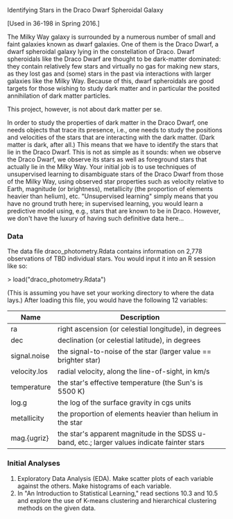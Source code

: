 
Identifying Stars in the Draco Dwarf Spheroidal Galaxy

[Used in 36-198 in Spring 2016.]

The Milky Way galaxy is surrounded by a numerous number of small and faint
galaxies known as dwarf galaxies. One of them is the Draco Dwarf, a dwarf 
spheroidal galaxy lying in the constellation of Draco. Dwarf spheroidals like
the Draco Dwarf are thought to be dark-matter dominated: they contain 
relatively few stars and virtually no gas for making new stars, as they lost
gas and (some) stars in the past via interactions with larger galaxies like 
the Milky Way. Because of this, dwarf spheroidals are good targets for those
wishing to study dark matter and in particular the posited annihilation of
dark matter particles.

This project, however, is not about dark matter per se.

In order to study the properties of dark matter in the Draco Dwarf, one needs
objects that trace its presence, i.e., one needs to study the positions and
velocities of the stars that are interacting with the dark matter. (Dark matter
is dark, after all.) This means that we have to identify the stars that lie
in the Draco Dwarf. This is not as simple as it sounds: when we observe the
Draco Dwarf, we observe its stars as well as foreground stars that actually
lie in the Milky Way. Your initial job is to use techniques of unsupervised
learning to disambiguate stars of the Draco Dwarf from those of the Milky Way,
using observed star properties such as velocity relative to Earth, magnitude
(or brightness), metallicity (the proportion of elements heavier than helium),
etc. "Unsupervised learning" simply means that you have no ground truth here;
in supervised learning, you would learn a predictive model using, e.g., stars
that are known to be in Draco. However, we don't have the luxury of having such
definitive data here...

### Data

The data file draco_photometry.Rdata contains information on 2,778 observations
of TBD individual stars. You would input it into an R session like so:

&gt; load("draco_photometry.Rdata")

(This is assuming you have set your working directory to where the data lays.)
After loading this file, you would have the following 12 variables:

| Name | Description |
| ---- | ----------- |
| ra	|	right ascension (or celestial longitude), in degrees |
| dec	|	declination (or celestial latitude), in degrees |
| signal.noise|	the signal-to-noise of the star (larger value == brighter star) |
| velocity.los|	radial velocity, along the line-of-sight, in km/s |
| temperature|	the star's effective temperature (the Sun's is 5500 K) |
| log.g	|	the log of the surface gravity in cgs units |
| metallicity|	the proportion of elements heavier than helium in the star |
| mag.{ugriz}|	the star's apparent magnitude in the SDSS u-band, etc.; larger values indicate fainter stars |

### Initial Analyses

1. Exploratory Data Analysis (EDA). Make scatter plots of each variable against the others. Make histograms of each variable. 
2. In "An Introduction to Statistical Learning," read sections 10.3 and 10.5 and explore the use of K-means clustering and hierarchical clustering methods on the given data.

